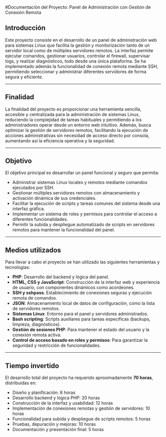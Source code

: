 #Documentación del Proyecto: Panel de Administración con Gestión de Conexión Remota


## Introducción

Este proyecto consiste en el desarrollo de un panel de administración web para sistemas Linux que facilita la gestión y monitorización tanto de un servidor local como de múltiples servidores remotos. La interfaz permite ejecutar comandos, gestionar usuarios, controlar el firewall, supervisar logs, y realizar diagnósticos, todo desde una única plataforma. Se ha implementado además la funcionalidad de conexión remota mediante SSH, permitiendo seleccionar y administrar diferentes servidores de forma segura y eficiente.

---

## Finalidad

La finalidad del proyecto es proporcionar una herramienta sencilla, accesible y centralizada para la administración de sistemas Linux, reduciendo la complejidad de tareas habituales y permitiendo a los administradores operar desde un entorno web intuitivo. Además, busca optimizar la gestión de servidores remotos, facilitando la ejecución de acciones administrativas sin necesidad de acceso directo por consola, aumentando así la eficiencia operativa y la seguridad.

---

## Objetivo

El objetivo principal es desarrollar un panel funcional y seguro que permita:

- Administrar sistemas Linux locales y remotos mediante comandos ejecutados por SSH.
- Gestionar múltiples servidores remotos con almacenamiento y activación dinámica de sus credenciales.
- Facilitar la ejecución de scripts y tareas comunes del sistema desde una interfaz gráfica.
- Implementar un sistema de roles y permisos para controlar el acceso a diferentes funcionalidades.
- Permitir la subida y despliegue automatizado de scripts en servidores remotos para mantener la funcionalidad del panel.

---

## Medios utilizados

Para llevar a cabo el proyecto se han utilizado las siguientes herramientas y tecnologías:

- **PHP**: Desarrollo del backend y lógica del panel.
- **HTML, CSS y JavaScript**: Construcción de la interfaz web y experiencia de usuario, con componentes dinámicos como acordeones.
- **SSH y sshpass**: Establecimiento de conexiones seguras y ejecución remota de comandos.
- **JSON**: Almacenamiento local de datos de configuración, como la lista de servidores remotos.
- **Sistemas Linux**: Entorno para el panel y servidores administrados.
- **Bash scripting**: Scripts auxiliares para tareas específicas (backups, limpieza, diagnósticos).
- **Gestión de sesiones PHP**: Para mantener el estado del usuario y la conexión remota activa.
- **Control de acceso basado en roles y permisos**: Para garantizar la seguridad y restricción de funcionalidades.

---

## Tiempo invertido

El desarrollo total del proyecto ha requerido aproximadamente **70 horas**, distribuidas en:

- Diseño y planificación: 8 horas
- Desarrollo backend y lógica PHP: 20 horas
- Construcción de la interfaz y usabilidad: 12 horas
- Implementación de conexiones remotas y gestión de servidores: 10 horas
- Funcionalidad para subida y despliegue de scripts remotos: 5 horas
- Pruebas, depuración y mejoras: 10 horas
- Documentación y presentación final: 5 horas
